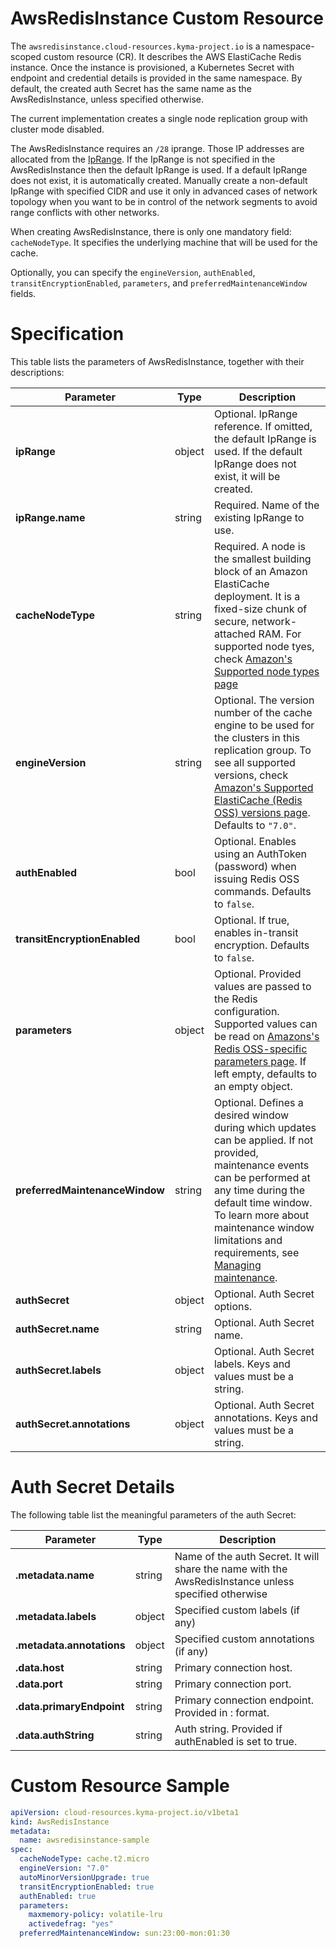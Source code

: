 # AwsRedisInstance Custom Resource
The `awsredisinstance.cloud-resources.kyma-project.io` is a namespace-scoped custom resource (CR).
It describes the AWS ElastiCache Redis instance.
Once the instance is provisioned, a Kubernetes Secret with endpoint and credential details is provided in the same namespace.
By default, the created auth Secret has the same name as the AwsRedisInstance, unless specified otherwise.

The current implementation creates a single node replication group with cluster mode disabled.

The AwsRedisInstance requires an `/28` iprange. Those IP addresses are allocated from the [IpRange](./04-10-iprange.md).
If the IpRange is not specified in the AwsRedisInstance then the default IpRange is used.
If a default IpRange does not exist, it is automatically created.
Manually create a non-default IpRange with specified CIDR and use it only in advanced cases of network topology when you want to be in control of the network segments to avoid range conflicts with other networks.

When creating AwsRedisInstance, there is only one mandatory field: `cacheNodeType`.
It specifies the underlying machine that will be used for the cache.

Optionally, you can specify the `engineVersion`, `authEnabled`, `transitEncryptionEnabled`, `parameters`, and `preferredMaintenanceWindow` fields.

# Specification

This table lists the parameters of AwsRedisInstance, together with their descriptions:

| Parameter                                         | Type   | Description                                                                                                                                                                                                 |
| --------------------------------------------------| ------ | ----------------------------------------------------------------------------------------------------------------------------------------------------------------------------------------------------------- |
| **ipRange**                                       | object | Optional. IpRange reference. If omitted, the default IpRange is used. If the default IpRange does not exist, it will be created.                                                                            |
| **ipRange.name**                                  | string | Required. Name of the existing IpRange to use.                                                                                                                                                              |
| **cacheNodeType**                                 | string | Required. A node is the smallest building block of an Amazon ElastiCache deployment. It is a fixed-size chunk of secure, network-attached RAM. For supported node tyes, check [Amazon's Supported node types page](https://docs.aws.amazon.com/AmazonElastiCache/latest/red-ug/CacheNodes.SupportedTypes.html) |
| **engineVersion**                                 | string | Optional. The version number of the cache engine to be used for the clusters in this replication group. To see all supported versions, check [Amazon's Supported ElastiCache (Redis OSS) versions page](https://docs.aws.amazon.com/AmazonElastiCache/latest/red-ug/supported-engine-versions.html). Defaults to `"7.0"`. |
| **authEnabled**                                   | bool   | Optional. Enables using an AuthToken (password) when issuing Redis OSS commands. Defaults to `false`.                                                                                                       |
| **transitEncryptionEnabled**                      | bool   | Optional. If true, enables in-transit encryption. Defaults to `false`.                                                                                                                                      |
| **parameters**                                    | object | Optional. Provided values are passed to the Redis configuration. Supported values can be read on [Amazons's Redis OSS-specific parameters page](https://docs.aws.amazon.com/AmazonElastiCache/latest/red-ug/ParameterGroups.Redis.html). If left empty, defaults to an empty object. |
| **preferredMaintenanceWindow**                    | string | Optional. Defines a desired window during which updates can be applied. If not provided, maintenance events can be performed at any time during the default time window. To learn more about maintenance window limitations and requirements, see [Managing maintenance](https://docs.aws.amazon.com/AmazonElastiCache/latest/red-ug/maintenance-window.html). |
| **authSecret**                                    | object | Optional. Auth Secret options.                                                                                                                                                                              |
| **authSecret.name**                               | string | Optional. Auth Secret name.                                                                                                                                                                                 |
| **authSecret.labels**                             | object | Optional. Auth Secret labels. Keys and values must be a string.                                                                                                                                             |
| **authSecret.annotations**                        | object | Optional. Auth Secret annotations. Keys and values must be a string.                                                                                                                                        |

# Auth Secret Details

The following table list the meaningful parameters of the auth Secret:

| Parameter                   | Type   | Description                                                                                                 |
| --------------------------- | ------ | ----------------------------------------------------------------------------------------------------------- |
| **.metadata.name**          | string | Name of the auth Secret. It will share the name with the AwsRedisInstance unless specified otherwise        |
| **.metadata.labels**        | object | Specified custom labels (if any)                                                                            |
| **.metadata.annotations**   | object | Specified custom annotations (if any)                                                                       |
| **.data.host**              | string | Primary connection host.                                                                                    |
| **.data.port**              | string | Primary connection port.                                                                                    |
| **.data.primaryEndpoint**   | string | Primary connection endpoint. Provided in <host>:<port> format.                                              |
| **.data.authString**        | string | Auth string. Provided if authEnabled is set to true.                                                        |


# Custom Resource Sample

```yaml
apiVersion: cloud-resources.kyma-project.io/v1beta1
kind: AwsRedisInstance
metadata:
  name: awsredisinstance-sample
spec:
  cacheNodeType: cache.t2.micro
  engineVersion: "7.0"
  autoMinorVersionUpgrade: true
  transitEncryptionEnabled: true
  authEnabled: true
  parameters:
    maxmemory-policy: volatile-lru
    activedefrag: "yes"
  preferredMaintenanceWindow: sun:23:00-mon:01:30
```
